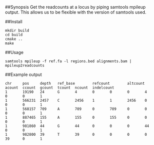 ##Synopsis
Get the readcounts at a locus by piping samtools mpileup output.
This allows us to be flexible with the version of samtools used.

##Install
```
mkdir build
cd build
cmake ..
make
```

##Usage
```
samtools mpileup -f ref.fa -l regions.bed alignments.bam | mpileup2readcounts
```

##Example output
```
chr     pos     depth   ref_base        refcount        altcount        acount  ccount  gcount  tcount  ncount  indelcount
1       19190   24      G       4       0       0       0       4       0       0       1
1       566231  2457    C       2456    1       1       2456    0       0       0       1
1       568157  709     A       709     0       709     0       0       0       0       1
1       887465  155     A       155     0       155     0       0       0       0       1
1       981860  44      G       44      0       0       0       44      0       0       1
1       982800  39      T       39      0       0       0       0       39      0       1
```
